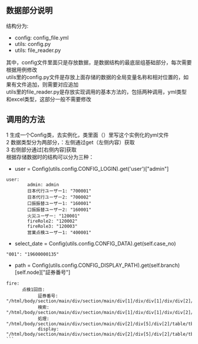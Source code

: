 ## 数据部分说明
结构分为:
+ config:  config_file.yml
+ utils: config.py
+ utils: file_reader.py

其中，config文件里面只是存放数据，是数据结构的最底层组基础部分，每次需要根据用例修改<br>
utils里的config.py文件是存放上面存储的数据的全局变量名称和相对位置的，如果有文件追加，则需要对应追加<br>
utils里的file_reader.py是存放实现调用的基本方法的，包括两种调用，yml类型和excel类型，这部分一般不需要修改<br>

## 调用的方法
1 生成一个Config类，去实例化，类里面（）里写这个实例化的yml文件<br>
2 数据类型分为两部分，：左侧通过get（左侧内容）获取<br>
3 右侧部分通过[右侧内容]获取<br>
根据存储数据时的结构可以分为三种：<br>
+ user = Config(utils.config.CONFIG_LOGIN).get('user')["admin"]
```
user:
        admin: admin
        日本代行ユーザー1: "700001"
        日本代行ユーザー2: "700002"
        口振振替ユーザー1: "160001"
        口振振替ユーザー2: "160001"
        火災ユーザー: "120001"
        fireRole2: "120002"
        fireRole3: "120003"
        営業点検ユーザー1: "400001"
```
+ select_date = Config(utils.config.CONFIG_DATA).get(self.case_no)
```
"001": "19600000135"
```
+ path = Config(utils.config.CONFIG_DISPLAY_PATH).get(self.branch)[self.node]["証券番号"]
````
fire:
      点検1回目:
            証券番号: "/html/body/section/main/div/section/main/div[1]/div/div[1]/div/div[2]/div/div/form/div[7]/div/div/input"
            検索: "/html/body/section/main/div/section/main/div[1]/div/div[1]/div/div[2]/div/div/form/div[35]/div/button[1]"
            処理: "/html/body/section/main/div/section/main/div[2]/div[5]/div[2]/table/tbody/tr[1]/td[38]/div/button[1]"
            display: "/html/body/section/main/div/section/main/div[2]/div[5]/div[2]/table/tbody/tr[1]/td[38]/div/button[2]"
```